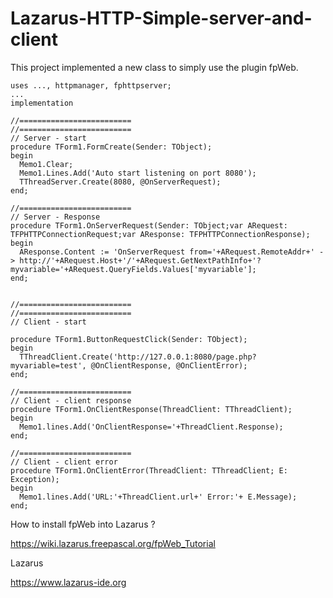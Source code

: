 # Lazarus-HTTP-Simple-server-and-client

This project implemented a new class to simply use the plugin fpWeb. 

```
uses ..., httpmanager, fphttpserver;
...
implementation

//=========================
//=========================
// Server - start
procedure TForm1.FormCreate(Sender: TObject);
begin
  Memo1.Clear;
  Memo1.Lines.Add('Auto start listening on port 8080');
  TThreadServer.Create(8080, @OnServerRequest);
end;

//=========================
// Server - Response
procedure TForm1.OnServerRequest(Sender: TObject;var ARequest: TFPHTTPConnectionRequest;var AResponse: TFPHTTPConnectionResponse);
begin
  AResponse.Content := 'OnServerRequest from='+ARequest.RemoteAddr+' -> http://'+ARequest.Host+'/'+ARequest.GetNextPathInfo+'?myvariable='+ARequest.QueryFields.Values['myvariable'];
end;


//=========================
//=========================
// Client - start

procedure TForm1.ButtonRequestClick(Sender: TObject);
begin
  TThreadClient.Create('http://127.0.0.1:8080/page.php?myvariable=test', @OnClientResponse, @OnClientError);
end;

//=========================
// Client - client response
procedure TForm1.OnClientResponse(ThreadClient: TThreadClient);
begin
  Memo1.lines.Add('OnClientResponse='+ThreadClient.Response);
end;

//=========================
// Client - client error
procedure TForm1.OnClientError(ThreadClient: TThreadClient; E: Exception);
begin
  Memo1.lines.Add('URL:'+ThreadClient.url+' Error:'+ E.Message);
end;

```


How to install fpWeb into Lazarus ?

https://wiki.lazarus.freepascal.org/fpWeb_Tutorial

Lazarus 

https://www.lazarus-ide.org
